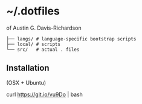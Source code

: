 # ~/.dotfiles

of Austin G. Davis-Richardson

```
├── langs/ # language-specific bootstrap scripts
├── local/ # scripts
└── src/   # actual . files
```

## Installation

(OSX + Ubuntu)

curl https://git.io/vu9Do | bash
